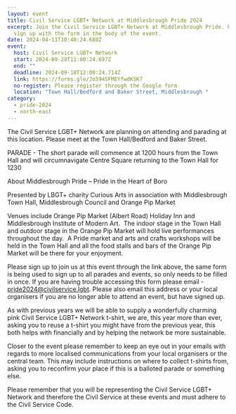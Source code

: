 ```yaml
---
layout: event
title: Civil Service LGBT+ Network at Middlesbrough Pride 2024
excerpt: Join the Civil Service LGBT+ Network at Middlesbrough Pride. Please
  sign up with the form in the body of the event.
date: 2024-04-11T10:40:24.688Z
event:
  host: Civil Service LGBT+ Network
  start: 2024-09-28T11:00:24.697Z
  end: ""
  deadline: 2024-09-18T12:00:24.714Z
  link: https://forms.gle/Jo594SFMEYfwdKSK7
  no-register: Please register through the Google form
  location: "Town Hall/Bedford and Baker Street, Middlesbrough "
category:
  - pride-2024
  - north-east
---
```

The Civil Service LGBT+ Network are planning on attending and parading at this location. Please meet at the Town Hall/Bedford and Baker Street. 

PARADE - The short parade will commence at 1200 hours from the Town Hall and will circumnavigate Centre Square returning to the Town Hall for 1230

About Middlesbrough Pride – Pride in the Heart of Boro

Presented by LBGT+ charity Curious Arts in association with Middlesbrough Town Hall, Middlesbrough Council and Orange Pip Market

Venues include Orange Pip Market (Albert Road) Holiday Inn and Middlesbrough Institute of Modern Art.  The indoor stage in the Town Hall and outdoor stage in the Orange Pip Market will hold live performances throughout the day.  A Pride market and arts and crafts workshops will be held in the Town Hall and all the food stalls and bars of the Orange Pip Market will be there for your enjoyment.

Please sign up to join us at this event through the link above, the same form is being used to sign up to all parades and events, so only needs to be filled in once. If you are having trouble accessing this form please email - [pride2024@civilservice.lgbt](mailto:pride2024@civilservice.lgbt). Please also email this address or your local organisers if you are no longer able to attend an event, but have signed up.

As with previous years we will be able to supply a wonderfully charming pink Civil Service LGBT+ Network t-shirt, we are, this year more than ever, asking you to reuse a t-shirt you might have from the previous year, this both helps with financially and by helping the network be more sustainable. 

Closer to the event please remember to keep an eye out in your emails with regards to more localised communications from your local organisers or the central team. This may include instructions on where to collect t-shirts from, asking you to reconfirm your place if this is a balloted parade or something else.

Please remember that you will be representing the Civil Service LGBT+ Network and therefore the Civil Service at these events and must adhere to the Civil Service Code.